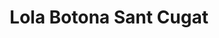 ---
title: "Lola Botona Sant Cugat"
url: /sant-cugat-del-valles/lola-botona-sant-cugat/
shop: coser
---